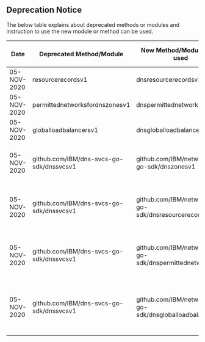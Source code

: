 ## Deprecation Notice

The below table explains about deprecated methods or modules and instruction to use the new module or method can be used.

| Date        | Deprecated Method/Module                 | New Method/Module to be used                              | Deprecated Version | Maintenance Removed Version | Comment                                               |
| ----------- | ---------------------------------------- | --------------------------------------------------------- | ------------------ | --------------------------- | ----------------------------------------------------- |
| 05-NOV-2020 | resourcerecordsv1                        | dnsresourcerecordsv1                                      | 0.12.0             | TBD                         | To ease finding modules                               |
| 05-NOV-2020 | permittednetworksfordnszonesv1           | dnspermittednetworksv1                                    | 0.12.0             | TBD                         | To ease finding modules                               |
| 05-NOV-2020 | globalloadbalancersv1                    | dnsgloballoadbalancersv1                                  | 0.12.0             | TBD                         | To ease finding modules                               |
| 05-NOV-2020 | github.com/IBM/dns-svcs-go-sdk/dnssvcsv1 | github.com/IBM/networking-go-sdk/dnszonesv1               | 0.12.0             | TBD                         | Private DNS Zones repository movement                 |
| 05-NOV-2020 | github.com/IBM/dns-svcs-go-sdk/dnssvcsv1 | github.com/IBM/networking-go-sdk/dnsresourcerecordsv1     | 0.12.0             | TBD                         | Private DNS Resource Records repository movement      |
| 05-NOV-2020 | github.com/IBM/dns-svcs-go-sdk/dnssvcsv1 | github.com/IBM/networking-go-sdk/dnspermittednetworksv1   | 0.12.0             | TBD                         | Private DNS Permitted networks repository movement    |
| 05-NOV-2020 | github.com/IBM/dns-svcs-go-sdk/dnssvcsv1 | github.com/IBM/networking-go-sdk/dnsgloballoadbalancersv1 | 0.12.0             | TBD                         | Private DNS Global Load Balancers repository movement |
